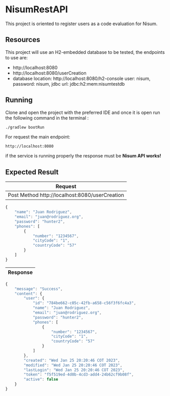# NisumRestAPI

This project is oriented to register users as a code evaluation for Nisum.

## Resources

This project will use an H2-embedded database to be tested, the endpoints to use are:

- http://localhost:8080
- http://localhost:8080/userCreation
- database location: http://localhost:8080/h2-console  user: nisum, password: nisum, jdbc url: jdbc:h2:mem:nisumtestdb

## Running

Clone and open the project with the preferred IDE and once it is open run the following command in  the terminal :

```sh
./gradlew bootRun
```
For request the main endpoint:
```
http://localhost:8080
```

if the service is running properly the response must be **Nisum API works!** 

## Expected Result
| Request                                        |
|------------------------------------------------|
| Post Method http://localhost:8080/userCreation ||
```javascript
{
    "name": "Juan Rodriguez",
    "email": "juan@rodriguez.org",
    "password": "hunter2",
    "phones": [
        {
            "number": "1234567",
            "cityCode": "1",
            "countryCode": "57"
        }
    ]
}
```

| Response  |
| ------  |
```javascript
{
    "message": "Success",
    "content": {
        "user": {
            "id": "784be662-c05c-42fb-a658-c56f3f6fc4a3",
            "name": "Juan Rodriguez",
            "email": "juan@rodriguez.org",
            "password": "hunter2",
            "phones": [
                {
                    "number": "1234567",
                    "cityCode": "1",
                    "countryCode": "57"
                }
            ]
        },
        "created": "Wed Jan 25 20:20:46 COT 2023",
        "modified": "Wed Jan 25 20:20:46 COT 2023",
        "lastLogin": "Wed Jan 25 20:20:46 COT 2023",
        "token": "f5f519ed-4d0b-4cd3-add4-24b62cf9b08f",
        "active": false
    }
}
```